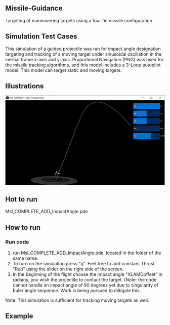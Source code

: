 ## Missile-Guidance
Targeting of maneuvering targets using a four fin missile configuration.

## Simulation Test Cases
This simulation of a guided projectile was ran for impact angle designation targeting and tracking of a moving target under sinusoidal oscillation in the inertial frame x-axis and y-axis.  Proportional Navigation (PNG) was used for the missile tracking algorithms, and this model includes a 3-Loop autopilot model. This model can target static and moving targets.

## Illustrations
<img src="https://github.com/Tac321/Missile-Guidance/blob/master/Images/Impact_Angle_Planning.png" width="700" />



## Hot to run

Msl_COMPLETE_ADD_ImpactAngle.pde


## How to run
### Run code
1) run Msl_COMPLETE_ADD_ImpactAngle.pde, located in the folder of the same name.
2) To turn on the simulation press "g". Feel free to add constant Thrust "Rub" using the slider on the right side of the screen.
3) In the beginning of the flight choose the impact angle "XLAMDoffset" in radians,  you wish the projectile to contact the target. (Note: the code cannot handle an impact angle of 90 degrees yet due to singularity of Euler angle sequence. Work is being pursued to mitigate this.

Note: This simulation is sufficient for tracking moving targets as well.

## Example
